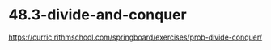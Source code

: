 # 48.3-divide-and-conquer
https://curric.rithmschool.com/springboard/exercises/prob-divide-conquer/
